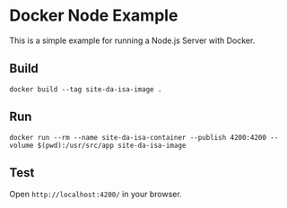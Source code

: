 # Docker Node Example
This is a simple example for running a Node.js Server with Docker. 

## Build
```
docker build --tag site-da-isa-image .
```

## Run
```
docker run --rm --name site-da-isa-container --publish 4200:4200 --volume $(pwd):/usr/src/app site-da-isa-image
```

## Test
Open `http://localhost:4200/` in your browser.
